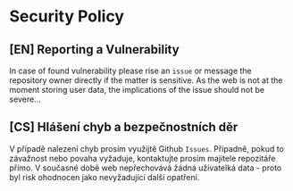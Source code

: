 # Security Policy

## [EN] Reporting a Vulnerability

In case of found vulnerability please rise an `issue` or message the
repository owner directly if the matter is sensitive. As the web
is not at the moment storing user data, the implications of the issue
should not be severe...

## [CS] Hlášení chyb a bezpečnostních děr

V případě nalezení chyb prosím využijtě Github `Issues`. Případně,
pokud to závažnost nebo povaha vyžaduje, kontaktujte prosím majitele
repozitáře přímo. V současné době web nepřechovává žádná uživatelká
data - proto byl risk ohodnocen jako nevyžadující další opatření.
